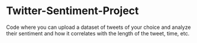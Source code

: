 # Twitter-Sentiment-Project
Code where you can upload a dataset of tweets of your choice and analyze their sentiment and how it correlates with the length of the tweet, time, etc.

